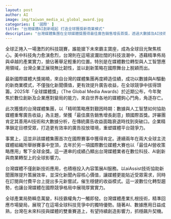 ```yaml
---
layout: post
author: AI
image: img/taiwan_media_ai_global_award.jpg
categories: [ '國際' ]
title: "台灣媒體AI創新崛起 打造全球獲獎新商業模式"
description: "台灣媒體集團在全球媒體獎獲得最佳廣告銷售增長首獎，透過大數據及AI技術突破傳統困境，連續兩年於國際賽事榮耀登頂，展現數位轉型與科技創新全球影響力，穩健布局未來媒體競爭賽道。"
---
```

全球正捲入一場激烈的科技競賽，誰能搶下未來霸主寶座，成為全球目光聚焦核心。美中科技角力愈演愈烈，台灣則在這場波瀾壯闊的科技浪潮中，憑藉精準佈局與卓越的產業實力，搶佔著舉足輕重的位置。特別是在媒體數位轉型與人工智慧應用領域，台灣企業正展現無比韌性，並以創新策略在國際舞台上脫穎而出。

最新國際媒體大獎揭曉，來自台灣的媒體集團再度締造佳績，成功以數據與AI驅動的新商業模式，不僅強化新聞價值，更有效提升廣告收益，在全球競爭中拔得頭籌。2025年「全球媒體獎」（The Global Media Awards）於近期公布，今年聚焦於數位創新及企業應對變局的能力，來自世界各地的媒體鉤心鬥角，角逐存亡。

此次獲獎的台灣媒體集團，以「精明策略應對艱困時期：數據與人工智慧如何協助媒體重奪廣告收益」為主題，榮獲「最佳廣告銷售增長創意」類國際首獎。評審團肯定其善用AI技術和大數據分析，在傳統廣告收益面臨衰退時找到突破口。企業精準鎖定目標受眾，打造更有效率的廣告投放環境，重塑媒體平台競爭力。

事實上，這並非該媒體集團首次在國際賽事中獲得肯定。連續兩年在兩大全球主流媒體組織所舉辦賽事中登頂，去年於另一項國際數位媒體大賽也以「最佳AI營收策略應用」奪下全球金獎。這一連串的成績凸顯出台灣媒體業者在數位科技、AI創新與商業轉型上的全球影響力。

台灣媒體不僅創新技術應用，也積極投入內容策展AI服務。以aiAssist技術協助新聞團隊提升策展效率，並深化新聞內容核心價值，讓媒體更能貼近受眾需求，同時在訂閱與付費平台上提出多元新嘗試，催生穩健的收益模式。這一波數位化轉型趨勢，也讓台灣媒體在國際競爭格局中展現厚實實力。

全球產業局勢瞬息萬變，科技霸權角力一觸即發。台灣媒體產業扎根技術，精準回應市場變局，展現了在這場全球科技竞爭中的獨特優勢。隨著AI、數據應用日益成熟，台灣在未來科技與媒體的雙重賽道上，有望持續創造影響力，抓穩飆升契機。